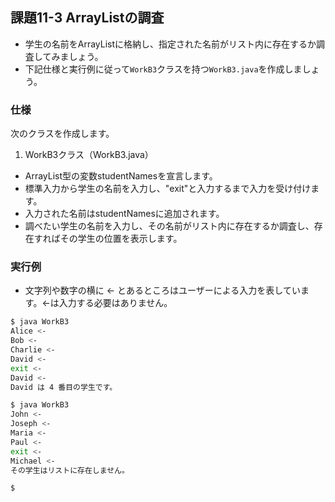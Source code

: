 ## 課題11-3 ArrayListの調査

- 学生の名前をArrayListに格納し、指定された名前がリスト内に存在するか調査してみましょう。
- 下記仕様と実行例に従って`WorkB3`クラスを持つ`WorkB3.java`を作成しましょう。

### 仕様

次のクラスを作成します。

1. WorkB3クラス（WorkB3.java）

- ArrayList<String>型の変数studentNamesを宣言します。
- 標準入力から学生の名前を入力し、"exit"と入力するまで入力を受け付けます。
- 入力された名前はstudentNamesに追加されます。
- 調べたい学生の名前を入力し、その名前がリスト内に存在するか調査し、存在すればその学生の位置を表示します。

### 実行例

- 文字列や数字の横に <- とあるところはユーザーによる入力を表しています。<-は入力する必要はありません。

```sh
$ java WorkB3
Alice <-
Bob <-
Charlie <-
David <-
exit <-
David <-
David は 4 番目の学生です。

$ java WorkB3
John <-
Joseph <-
Maria <-
Paul <-
exit <-
Michael <-
その学生はリストに存在しません。

$
```